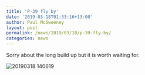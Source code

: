 ```yaml
---
title: 'P-39 fly by'
date: '2019-03-18T01:33:16+13:00'
author: Paul McSweeney
layout: post
permalink: /news/2019/03/18/p-39-fly-by/
categories: news
---
```


Sorry about the long build up but it is worth waiting for.

![20190318 140619](https://www.youtube.com/embed/XYzhFakB_QE)
